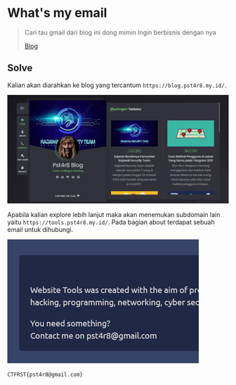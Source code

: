 # What's my email

> Cari tau gmail dari blog ini dong mimin Ingin berbisnis dengan nya
> 
> <a href="https://blog.pst4r8.my.id/">Blog</a>

## Solve
Kalian akan diarahkan ke blog yang tercantum `https://blog.pst4r8.my.id/`.

![home](images/home.jpg)

Apabila kalian explore lebih lanjut maka akan menemukan subdomain lain yaitu `https://tools.pst4r8.my.id/`.
Pada bagian about terdapat sebuah email untuk dihubungi.

![email](images/email.jpg)

```
CTFRST{pst4r8@gmail.com}
```
